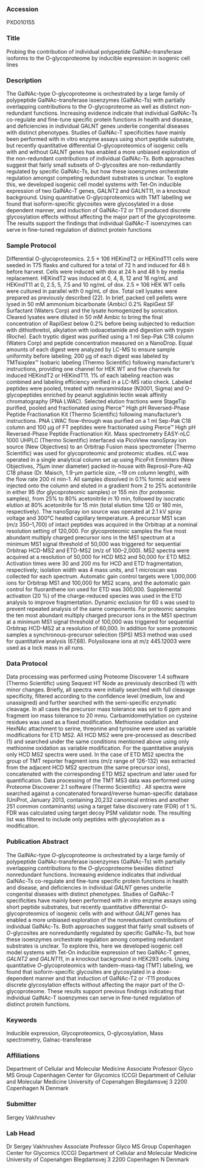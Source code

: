 ### Accession
PXD010155

### Title
Probing the contribution of individual polypeptide GalNAc-transferase isoforms to the O-glycoproteome by inducible expression in isogenic cell lines

### Description
The GalNAc-type O-glycoproteome is orchestrated by a large family of polypeptide GalNAc-transferase isoenzymes (GalNAc-Ts) with partially overlapping contributions to the O-glycoproteome as well as distinct non-redundant functions. Increasing evidence indicate that individual GalNAc-Ts co-regulate and fine-tune specific protein functions in health and disease, and deficiencies in individual GALNT genes underlie congenital diseases with distinct phenotypes. Studies of GalNAc-T specificities have mainly been performed with in vitro enzyme assays using short peptide substrate, but recently quantitative differential O-glycoproteomics of isogenic cells with and without GALNT genes has enabled a more unbiased exploration of the non-redundant contributions of individual GalNAc-Ts. Both approaches suggest that fairly small subsets of O-glycosites are non-redundantly regulated by specific GalNAc-Ts, but how these isoenzymes orchestrate regulation amongst competing redundant substrates is unclear. To explore this, we developed isogenic cell model systems with Tet-On inducible expression of two GalNAc-T genes, GALNT2 and GALNT11, in a knockout background. Using quantitative O-glycoproteomics with TMT labelling we found that isoform-specific glycosites were glycosylated in a dose dependent manner, and induction of GalNAc-T2 or T11 produced discrete glycosylation effects without affecting the major part of the glycoproteome. The results support the findings that individual GalNAc-T isoenzymes can serve in fine-tuned regulation of distinct protein functions

### Sample Protocol
Differential O-glycoproteomics. 2.5 × 106 HEKindT2 or HEKindT11 cells were seeded in T75 flasks and cultured for a total of 72 h and induced for 48 h before harvest. Cells were induced with dox at 24 h and 48 h by media replacement. HEKindT2 was induced at 0, 4, 8, 12 and 16 ng/mL and HEKindT11 at 0, 2.5, 5, 7.5 and 10 ng/mL of dox. 2.5 × 106 HEK WT cells were cultured in parallel with 0 ng/mL of dox. Total cell lysates were prepared as previously described (22). In brief, packed cell pellets were lysed in 50 mM ammonium bicarbonate (Ambic) 0.2% RapiGest SF Surfactant (Waters Corp) and the lysate homogenized by sonication. Cleared lysates were diluted in 50 mM Ambic to bring the final concentration of RapiGest below 0.2% before being subjected to reduction with dithiothreitol, alkylation with iodoacetamide and digestion with trypsin (Roche). Each tryptic digest was purified using a 1 ml Sep-Pak C18 column (Waters Corp) and peptide concentration measured on a NanoDrop. Equal amounts of each digest were analyzed by LC-MS to ensure sample uniformity before labeling; 200 µg of each digest was labeled by TMTsixplex™ Isobaric labeling (Thermo Scientific) following manufacturer’s instructions, providing one channel for HEK WT and five channels for induced HEKindT2 or HEKindT11. 1% of each labeling reaction was combined and labeling efficiency verified in a LC-MS ratio check. Labeled peptides were pooled, treated with neuraminidase (N3001, Sigma) and O-glycopeptides enriched by peanut agglutinin lectin weak affinity chromatography (PNA LWAC). Selected elution fractions were StageTip purified, pooled and fractionated using Pierce™ High pH Reversed-Phase Peptide Fractionation Kit (Thermo Scientific) following manufacturer’s instructions. PNA LWAC flow-through was purified on a 1 ml Sep-Pak C18 column and 100 µg of FT peptides were fractionated using Pierce™ High pH Reversed-Phase Peptide Fractionation Kit. Mass spectrometry   EASY-nLC 1000 UHPLC (Thermo Scientific) interfaced via PicoView nanoSpray ion source (New Objectives) to an Orbitrap Fusion mass spectrometer (Thermo Scientific) was used for glycoproteomic and proteomic studies. nLC was operated in a single analytical column set up using PicoFrit Emmiters (New Objectives, 75µm inner diameter) packed in-house with Reprosil-Pure-AQ C18 phase (Dr. Maisch, 1.9-μm particle size, ~19 cm column length), with the flow rate 200 nl min-1. All samples dissolved in 0.1% formic acid were injected onto the column and eluted in a gradient from 2 to 25% acetonitrile in either 95 (for glycoproteomic samples) or 155 min (for proteomic samples), from 25% to 80% acetonitrile in 10 min, followed by isocratic elution at 80% acetonitrile for 15 min (total elution time 120 or 180 min, respectively). The nanoSpray ion source was operated at 2.1 kV spray voltage and 300°C heated capillary temperature. A precursor MS1 scan (m/z 350–1,700) of intact peptides was acquired in the Orbitrap at a nominal resolution setting of 120,000. For glycoproteomic samples the five most abundant multiply charged precursor ions in the MS1 spectrum at a minimum MS1 signal threshold of 50,000 was triggered for sequential Orbitrap HCD-MS2 and ETD-MS2 (m/z of 100–2,000). MS2 spectra were acquired at a resolution of 50,000 for HCD MS2 and 50,000 for ETD MS2. Activation times were 30 and 200 ms for HCD and ETD fragmentation, respectively; isolation width was 4 mass units, and 1 microscan was collected for each spectrum. Automatic gain control targets were 1,000,000 ions for Orbitrap MS1 and 100,000 for MS2 scans, and the automatic gain control for fluoranthene ion used for ETD was 300,000. Supplemental activation (20 %) of the charge-reduced species was used in the ETD analysis to improve fragmentation. Dynamic exclusion for 60 s was used to prevent repeated analysis of the same components. For proteomic samples the ten most abundant multiply charged precursor ions in the MS1 spectrum at a minimum MS1 signal threshold of 100,000 was triggered for sequential Orbitrap HCD-MS2 at a resolution of 60,000. In addition for some proteomic samples a synchronous-precursor selection (SPS) MS3 method was used for quantitative analysis (67,68). Polysiloxane ions at m/z 445.12003 were used as a lock mass in all runs.

### Data Protocol
Data processing was performed using Proteome Discoverer 1.4 software (Thermo Scientific) using Sequest HT Node as previously described (1) with minor changes. Briefly, all spectra were initially searched with full cleavage specificity, filtered according to the confidence level (medium, low and unassigned) and further searched with the semi-specific enzymatic cleavage. In all cases the precursor mass tolerance was set to 6 ppm and fragment ion mass tolerance to 20 mmu. Carbamidomethylation on cysteine residues was used as a fixed modification. Methionine oxidation and HexNAc attachment to serine, threonine and tyrosine were used as variable modifications for ETD MS2. All HCD MS2 were pre-processed as described (1) and searched under the same conditions mentioned above using only methionine oxidation as variable modification.    For the quantitative analysis only HCD MS2 spectra were used. In the case of ETD MS2 spectra the group of TMT reporter fragment ions (m/z range of 126-132) was extracted from the adjacent HCD MS2 spectrum (the same precursor ions), concatenated with the corresponding ETD MS2 spectrum and later used for quantification. Data processing of the TMT MS3 data was performed using Proteome Discoverer 2.1 software (Thermo Scientific) . All spectra were searched against a concatenated forward/reverse human-specific database (UniProt, January 2013, containing 20,232 canonical entries and another 251 common contaminants) using a target false discovery rate (FDR) of 1 %. FDR was calculated using target decoy PSM validator node. The resulting list was filtered to include only peptides with glycosylation as a modification.

### Publication Abstract
The GalNAc-type <i>O</i>-glycoproteome is orchestrated by a large family of polypeptide GalNAc-transferase isoenzymes (GalNAc-Ts) with partially overlapping contributions to the <i>O</i>-glycoproteome besides distinct nonredundant functions. Increasing evidence indicates that individual GalNAc-Ts co-regulate and fine-tune specific protein functions in health and disease, and deficiencies in individual <i>GALNT</i> genes underlie congenital diseases with distinct phenotypes. Studies of GalNAc-T specificities have mainly been performed with <i>in vitro</i> enzyme assays using short peptide substrates, but recently quantitative differential <i>O</i>-glycoproteomics of isogenic cells with and without <i>GALNT</i> genes has enabled a more unbiased exploration of the nonredundant contributions of individual GalNAc-Ts. Both approaches suggest that fairly small subsets of <i>O</i>-glycosites are nonredundantly regulated by specific GalNAc-Ts, but how these isoenzymes orchestrate regulation among competing redundant substrates is unclear. To explore this, here we developed isogenic cell model systems with Tet-On inducible expression of two GalNAc-T genes, <i>GALNT2</i> and <i>GALNT11</i>, in a knockout background in HEK293 cells. Using quantitative <i>O</i>-glycoproteomics with tandem-mass-tag (TMT) labeling, we found that isoform-specific glycosites are glycosylated in a dose-dependent manner and that induction of GalNAc-T2 or -T11 produces discrete glycosylation effects without affecting the major part of the <i>O</i>-glycoproteome. These results support previous findings indicating that individual GalNAc-T isoenzymes can serve in fine-tuned regulation of distinct protein functions.

### Keywords
Inducible expression, Glycoproteomics, O-glycosylation, Mass spectrometry, Galnac-transferase

### Affiliations
Department of Cellular and Molecular Medicine
Associate Professor Glyco MS Group Copenhagen Center for Glycomics (CCG) Department of Cellular and Molecular Medicine University of Copenahgen Blegdamsvej 3 2200 Copenhagen N Denmark

### Submitter
Sergey Vakhrushev

### Lab Head
Dr Sergey Vakhrushev
Associate Professor Glyco MS Group Copenhagen Center for Glycomics (CCG) Department of Cellular and Molecular Medicine University of Copenahgen Blegdamsvej 3 2200 Copenhagen N Denmark


